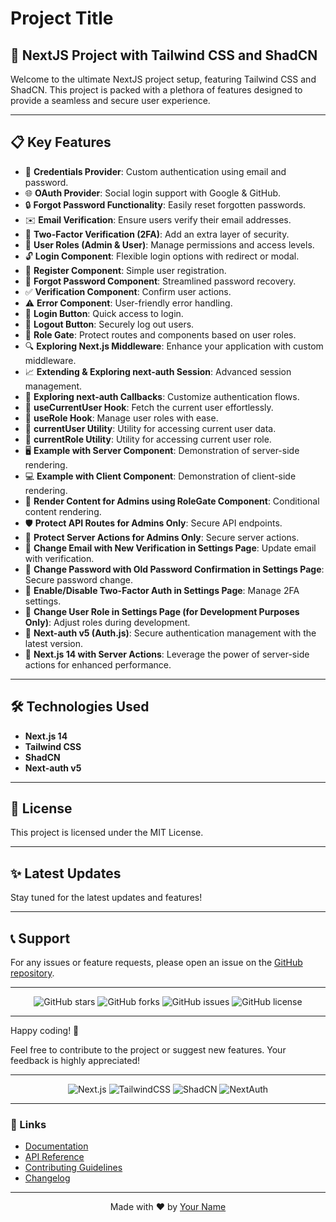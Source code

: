 # Project Title

## 🚀 NextJS Project with Tailwind CSS and ShadCN

Welcome to the ultimate NextJS project setup, featuring Tailwind CSS and ShadCN. This project is packed with a plethora of features designed to provide a seamless and secure user experience.

---

## 📋 Key Features

<ul>
  <li>🔑 <b>Credentials Provider</b>: Custom authentication using email and password.</li>
  <li>🌐 <b>OAuth Provider</b>: Social login support with Google & GitHub.</li>
  <li>🔒 <b>Forgot Password Functionality</b>: Easily reset forgotten passwords.</li>
  <li>✉️ <b>Email Verification</b>: Ensure users verify their email addresses.</li>
  <li>📱 <b>Two-Factor Verification (2FA)</b>: Add an extra layer of security.</li>
  <li>👥 <b>User Roles (Admin & User)</b>: Manage permissions and access levels.</li>
  <li>🔓 <b>Login Component</b>: Flexible login options with redirect or modal.</li>
  <li>📝 <b>Register Component</b>: Simple user registration.</li>
  <li>🤔 <b>Forgot Password Component</b>: Streamlined password recovery.</li>
  <li>✅ <b>Verification Component</b>: Confirm user actions.</li>
  <li>⚠️ <b>Error Component</b>: User-friendly error handling.</li>
  <li>🔘 <b>Login Button</b>: Quick access to login.</li>
  <li>🚪 <b>Logout Button</b>: Securely log out users.</li>
  <li>🚧 <b>Role Gate</b>: Protect routes and components based on user roles.</li>
  <li>🔍 <b>Exploring Next.js Middleware</b>: Enhance your application with custom middleware.</li>
  <li>📈 <b>Extending & Exploring next-auth Session</b>: Advanced session management.</li>
  <li>🔄 <b>Exploring next-auth Callbacks</b>: Customize authentication flows.</li>
  <li>👤 <b>useCurrentUser Hook</b>: Fetch the current user effortlessly.</li>
  <li>🛂 <b>useRole Hook</b>: Manage user roles with ease.</li>
  <li>🧑 <b>currentUser Utility</b>: Utility for accessing current user data.</li>
  <li>👮 <b>currentRole Utility</b>: Utility for accessing current user role.</li>
  <li>🖥️ <b>Example with Server Component</b>: Demonstration of server-side rendering.</li>
  <li>💻 <b>Example with Client Component</b>: Demonstration of client-side rendering.</li>
  <li>👑 <b>Render Content for Admins using RoleGate Component</b>: Conditional content rendering.</li>
  <li>🛡️ <b>Protect API Routes for Admins Only</b>: Secure API endpoints.</li>
  <li>🔐 <b>Protect Server Actions for Admins Only</b>: Secure server actions.</li>
  <li>📧 <b>Change Email with New Verification in Settings Page</b>: Update email with verification.</li>
  <li>🔑 <b>Change Password with Old Password Confirmation in Settings Page</b>: Secure password change.</li>
  <li>🔔 <b>Enable/Disable Two-Factor Auth in Settings Page</b>: Manage 2FA settings.</li>
  <li>🔄 <b>Change User Role in Settings Page (for Development Purposes Only)</b>: Adjust roles during development.</li>
  <li>🔐 <b>Next-auth v5 (Auth.js)</b>: Secure authentication management with the latest version.</li>
  <li>🚀 <b>Next.js 14 with Server Actions</b>: Leverage the power of server-side actions for enhanced performance.</li>
</ul>

---

## 🛠️ Technologies Used

<ul>
  <li><b>Next.js 14</b></li>
  <li><b>Tailwind CSS</b></li>
  <li><b>ShadCN</b></li>
  <li><b>Next-auth v5</b></li>
</ul>

---

## 📝 License

This project is licensed under the MIT License.

---

## ✨ Latest Updates

Stay tuned for the latest updates and features!

---

## 📞 Support

For any issues or feature requests, please open an issue on the <a href="#">GitHub repository</a>.

---

<div align="center">
  <img src="https://img.shields.io/github/stars/your-repo" alt="GitHub stars">
  <img src="https://img.shields.io/github/forks/your-repo" alt="GitHub forks">
  <img src="https://img.shields.io/github/issues/your-repo" alt="GitHub issues">
  <img src="https://img.shields.io/github/license/your-repo" alt="GitHub license">
</div>

---

Happy coding! 🚀

Feel free to contribute to the project or suggest new features. Your feedback is highly appreciated!

---

<div align="center">
  <img src="https://img.shields.io/badge/Next.js-14-blue" alt="Next.js">
  <img src="https://img.shields.io/badge/TailwindCSS-2-green" alt="TailwindCSS">
  <img src="https://img.shields.io/badge/ShadCN-1-red" alt="ShadCN">
  <img src="https://img.shields.io/badge/NextAuth-5-yellow" alt="NextAuth">
</div>

---

### 🔗 Links

<ul>
  <li><a href="#">Documentation</a></li>
  <li><a href="#">API Reference</a></li>
  <li><a href="#">Contributing Guidelines</a></li>
  <li><a href="#">Changelog</a></li>
</ul>

---

<div align="center">
  Made with ❤️ by <a href="#">Your Name</a>
</div>
